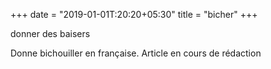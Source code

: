 +++
date = "2019-01-01T:20:20+05:30"
title = "bicher"
+++

donner des baisers
<!--more-->
Donne bichouiller en française. Article en cours de rédaction

>

